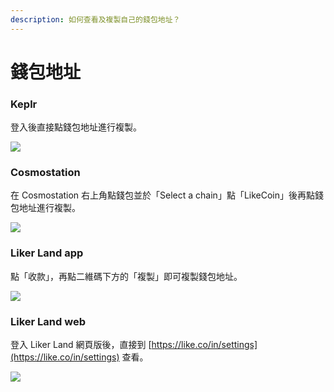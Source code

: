 ```yaml
---
description: 如何查看及複製自己的錢包地址？
---
```


# 錢包地址

### Keplr

登入後直接點錢包地址進行複製。

![](<../../.gitbook/assets/wallet address keplr.png>)

### Cosmostation

在 Cosmostation 右上角點錢包並於「Select a chain」點「LikeCoin」後再點錢包地址進行複製。

![](<../../.gitbook/assets/wallet address cosmostation.png>)

### Liker Land app

點「收款」，再點二維碼下方的「複製」即可複製錢包地址。

![](<../../.gitbook/assets/wallet address liker land app.png>)

### Liker Land web

登入 Liker Land 網頁版後，直接到 [https://like.co/in/settings](https://like.co/in/settings) 查看。

![](<../../.gitbook/assets/wallet address.png>)
